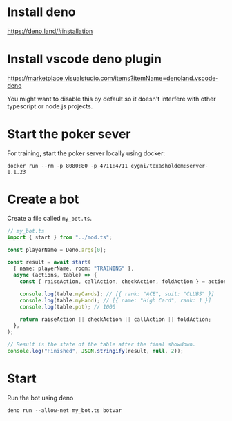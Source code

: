 
# Install deno

https://deno.land/#installation

# Install vscode deno plugin

https://marketplace.visualstudio.com/items?itemName=denoland.vscode-deno

You might want to disable this by default so it doesn't interfere with other typescript or node.js projects.

# Start the poker sever

For training, start the poker server locally using docker:

```
docker run --rm -p 8080:80 -p 4711:4711 cygni/texasholdem:server-1.1.23
```

# Create a bot

Create a file called `my_bot.ts`.

```ts
// my_bot.ts
import { start } from "../mod.ts";

const playerName = Deno.args[0];

const result = await start(
  { name: playerName, room: "TRAINING" },
  async (actions, table) => {
    const { raiseAction, callAction, checkAction, foldAction } = actions;

    console.log(table.myCards); // [{ rank: "ACE", suit: "CLUBS" }]
    console.log(table.myHand); // [{ name: "High Card", rank: 1 }]
    console.log(table.pot); // 1000

    return raiseAction || checkAction || callAction || foldAction;
  },
);

// Result is the state of the table after the final showdown.
console.log("Finished", JSON.stringify(result, null, 2));
```

# Start 

Run the bot using deno

```
deno run --allow-net my_bot.ts botvar
```
